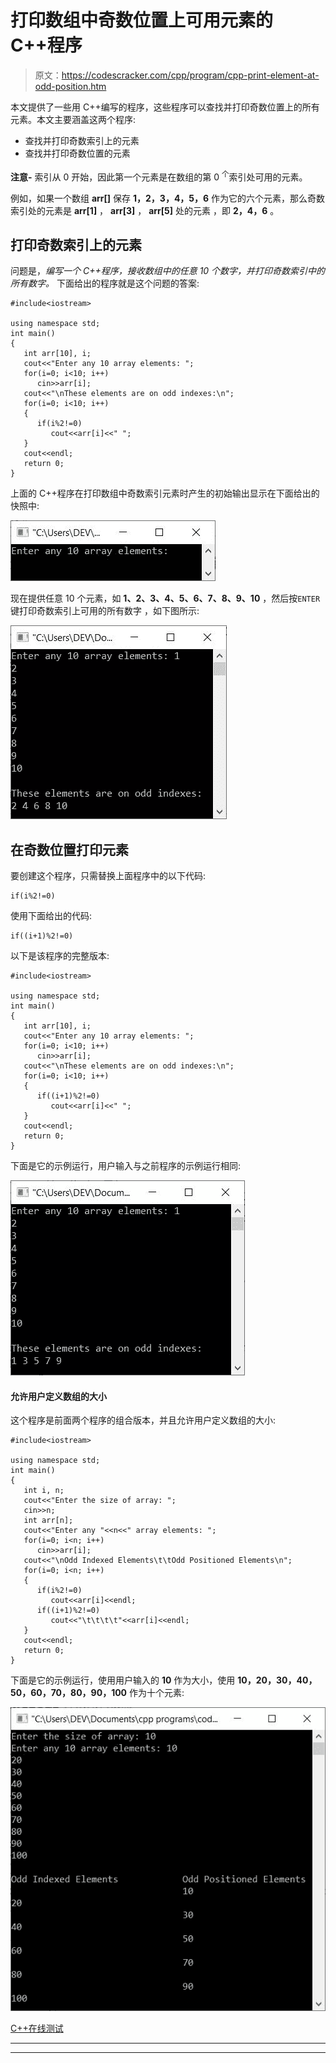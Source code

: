 # 打印数组中奇数位置上可用元素的 C++程序

> 原文：<https://codescracker.com/cpp/program/cpp-print-element-at-odd-position.htm>

本文提供了一些用 C++编写的程序，这些程序可以查找并打印奇数位置上的所有元素。本文主要涵盖这两个程序:

*   查找并打印奇数索引上的元素
*   查找并打印奇数位置的元素

**注意-** 索引从 0 开始，因此第一个元素是在数组的第 0 <sup>个</sup>索引处可用的元素。

例如，如果一个数组 **arr[]** 保存 **1，2，3，4，5，6** 作为它的六个元素，那么奇数索引处的元素是 **arr[1]** ， **arr[3]** ， **arr[5]** 处的元素 ，即 **2，4，6** 。

## 打印奇数索引上的元素

问题是，*编写一个 C++程序，接收数组中的任意 10 个数字，并打印奇数索引中的所有数字。* 下面给出的程序就是这个问题的答案:

```
#include<iostream>

using namespace std;
int main()
{
   int arr[10], i;
   cout<<"Enter any 10 array elements: ";
   for(i=0; i<10; i++)
      cin>>arr[i];
   cout<<"\nThese elements are on odd indexes:\n";
   for(i=0; i<10; i++)
   {
      if(i%2!=0)
         cout<<arr[i]<<" ";
   }
   cout<<endl;
   return 0;
}
```

上面的 C++程序在打印数组中奇数索引元素时产生的初始输出显示在下面给出的快照中:

![c++ program print odd indexed elements](img/d076631f8568da497b0f7724472e4d56.png)

现在提供任意 10 个元素，如 **1、2、3、4、5、6、7、8、9、10** ，然后按`ENTER`键打印奇数索引上可用的所有数字 ，如下图所示:

![print elements on odd index c++](img/0b4ad949e755106730bd7ed4884caaa6.png)

## 在奇数位置打印元素

要创建这个程序，只需替换上面程序中的以下代码:

```
if(i%2!=0)
```

使用下面给出的代码:

```
if((i+1)%2!=0)
```

以下是该程序的完整版本:

```
#include<iostream>

using namespace std;
int main()
{
   int arr[10], i;
   cout<<"Enter any 10 array elements: ";
   for(i=0; i<10; i++)
      cin>>arr[i];
   cout<<"\nThese elements are on odd indexes:\n";
   for(i=0; i<10; i++)
   {
      if((i+1)%2!=0)
         cout<<arr[i]<<" ";
   }
   cout<<endl;
   return 0;
}
```

下面是它的示例运行，用户输入与之前程序的示例运行相同:

![print element on odd position c++ program](img/dcb81883b206cae1c1f8fc88d2bc4ebc.png)

#### 允许用户定义数组的大小

这个程序是前面两个程序的组合版本，并且允许用户定义数组的大小:

```
#include<iostream>

using namespace std;
int main()
{
   int i, n;
   cout<<"Enter the size of array: ";
   cin>>n;
   int arr[n];
   cout<<"Enter any "<<n<<" array elements: ";
   for(i=0; i<n; i++)
      cin>>arr[i];
   cout<<"\nOdd Indexed Elements\t\tOdd Positioned Elements\n";
   for(i=0; i<n; i++)
   {
      if(i%2!=0)
         cout<<arr[i]<<endl;
      if((i+1)%2!=0)
         cout<<"\t\t\t\t"<<arr[i]<<endl;
   }
   cout<<endl;
   return 0;
}
```

下面是它的示例运行，使用用户输入的 **10** 作为大小，使用 **10，20，30，40，50，60，70，80，90，100** 作为十个元素:

![print odd positioned elements in array c++](img/3ff39813342012085079281b120fe848.png)

[C++在线测试](/exam/showtest.php?subid=3)

* * *

* * *